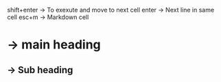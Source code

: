 shift+enter  -> To exexute and move to next cell
enter -> Next line in same cell
esc+m -> Markdown cell
# -> main heading
## -> Sub heading